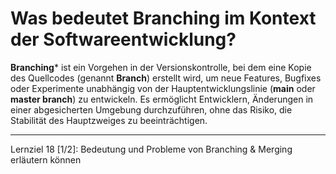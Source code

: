 # Was bedeutet Branching im Kontext der Softwareentwicklung?

**Branching*** ist ein Vorgehen in der Versionskontrolle, bei dem eine Kopie des Quellcodes (genannt **Branch**) erstellt wird, um neue Features, Bugfixes oder Experimente unabhängig von der Hauptentwicklungslinie (**main** oder **master branch**) zu entwickeln. Es ermöglicht Entwicklern, Änderungen in einer abgesicherten Umgebung durchzuführen, ohne das Risiko, die Stabilität des Hauptzweiges zu beeinträchtigen.

---

Lernziel 18 \[1/2\]: Bedeutung und Probleme von Branching & Merging erläutern können
